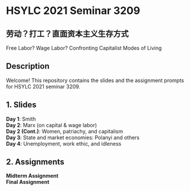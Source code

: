 # HSYLC 2021 Seminar 3209
## 劳动？打工？直面资本主义生存方式  
Free Labor? Wage Labor? Confronting Capitalist Modes of Living

## Description
Welcome! This repository contains the slides and the assignment prompts for HSYLC 2021 seminar 3209.   

## 1. Slides
**Day 1**: Smith  
**Day 2**: Marx (on capital & wage labor)  
**Day 2 (Cont.)**: Women, patriachy, and capitalism   
**Day 3**: State and market economies: Polanyi and others  
**Day 4**: Unemployment, work ethic, and idleness  

## 2. Assignments
**Midterm Assignment**   
**Final Assignment**
